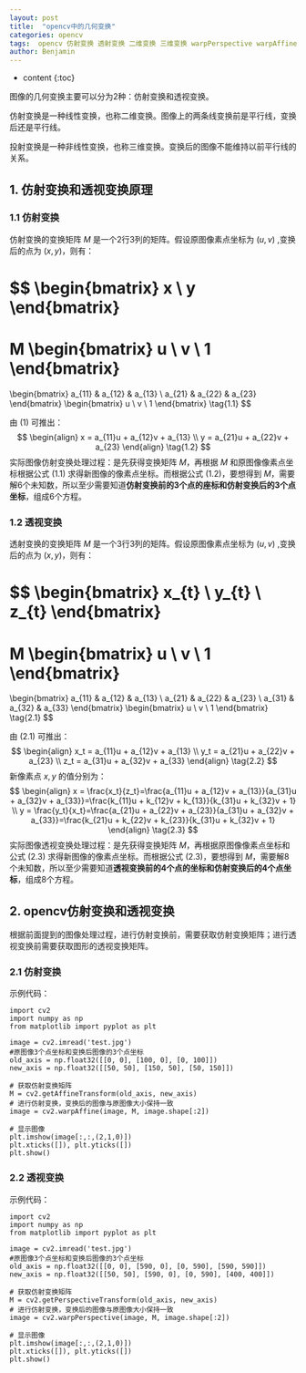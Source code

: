 ```yaml
---
layout: post
title:  "opencv中的几何变换"
categories: opencv
tags:  opencv 仿射变换 透射变换 二维变换 三维变换 warpPerspective warpAffine
author: Benjamin
---
```


* content
{:toc}

图像的几何变换主要可以分为2种：仿射变换和透视变换。

仿射变换是一种线性变换，也称二维变换。图像上的两条线变换前是平行线，变换后还是平行线。

投射变换是一种非线性变换，也称三维变换。变换后的图像不能维持以前平行线的关系。





## 1. 仿射变换和透视变换原理

### 1.1 仿射变换

仿射变换的变换矩阵 $M$ 是一个2行3列的矩阵。假设原图像素点坐标为 $(u, v)$ ,变换后的点为 $(x, y)$，则有：

$$
  \begin{bmatrix}
    x \\
    y
  \end{bmatrix}
  =
  M
  \begin{bmatrix}
    u \\
    v \\
    1
  \end{bmatrix}
  =
  \begin{bmatrix}
    a_{11} & a_{12} & a_{13} \\
    a_{21} & a_{22} & a_{23}
  \end{bmatrix}
  \begin{bmatrix}
    u \\
    v \\
    1
  \end{bmatrix} \tag{1.1}
$$

由 $(1)$ 可推出：
$$
\begin{align}
x  = a_{11}u + a_{12}v + a_{13} \\
y  = a_{21}u + a_{22}v + a_{23}
\end{align}
\tag{1.2}
$$
实际图像仿射变换处理过程：是先获得变换矩阵 $M$，再根据 $M$ 和原图像像素点坐标根据公式 $(1.1)$ 求得新图像的像素点坐标。而根据公式 $(1.2)$，要想得到 $M$，需要解6个未知数，所以至少需要知道**仿射变换前的3个点的座标和仿射变换后的3个点坐标**，组成6个方程。

### 1.2 透视变换

透射变换的变换矩阵 $M$ 是一个3行3列的矩阵。假设原图像素点坐标为 $(u, v)$ ,变换后的点为 $(x, y)$，则有：

$$
  \begin{bmatrix}
    x_{t} \\
    y_{t} \\
    z_{t}
  \end{bmatrix}
  =
  M
  \begin{bmatrix}
    u \\
    v \\
    1
  \end{bmatrix}
  =
  \begin{bmatrix}
    a_{11} & a_{12} & a_{13} \\
    a_{21} & a_{22} & a_{23} \\
    a_{31} & a_{32} & a_{33}
  \end{bmatrix}
  \begin{bmatrix}
    u \\
    v \\
    1
  \end{bmatrix} \tag{2.1}
$$

由 $(2.1)$ 可推出：
$$
\begin{align}
x_t = a_{11}u + a_{12}v + a_{13} \\
y_t = a_{21}u + a_{22}v + a_{23} \\
z_t = a_{31}u + a_{32}v + a_{33}
\end{align}
\tag{2.2}
$$
新像素点 $x, y$ 的值分别为：
$$
\begin{align}
x = \frac{x_t}{z_t}=\frac{a_{11}u + a_{12}v + a_{13}}{a_{31}u + a_{32}v + a_{33}}=\frac{k_{11}u + k_{12}v + k_{13}}{k_{31}u + k_{32}v + 1} \\
y = \frac{y_t}{x_t}=\frac{a_{21}u + a_{22}v + a_{23}}{a_{31}u + a_{32}v + a_{33}}=\frac{k_{21}u + k_{22}v + k_{23}}{k_{31}u + k_{32}v + 1}
\end{align}
\tag{2.3}
$$
实际图像透视变换处理过程：是先获得变换矩阵 $M$，再根据原图像像素点坐标和公式 $(2.3)$ 求得新图像的像素点坐标。而根据公式 $(2.3)$，要想得到 $M$，需要解8个未知数，所以至少需要知道**透视变换前的4个点的坐标和仿射变换后的4个点坐标**，组成8个方程。

## 2. opencv仿射变换和透视变换

根据前面提到的图像处理过程，进行仿射变换前，需要获取仿射变换矩阵；进行透视变换前需要获取图形的透视变换矩阵。

### 2.1 仿射变换
示例代码：
```
import cv2
import numpy as np
from matplotlib import pyplot as plt

image = cv2.imread('test.jpg')
#原图像3个点坐标和变换后图像的3个点坐标
old_axis = np.float32([[0, 0], [100, 0], [0, 100]])
new_axis = np.float32([[50, 50], [150, 50], [50, 150]])

# 获取仿射变换矩阵
M = cv2.getAffineTransform(old_axis, new_axis)
# 进行仿射变换，变换后的图像与原图像大小保持一致
image = cv2.warpAffine(image, M, image.shape[:2])

# 显示图像
plt.imshow(image[:,:,(2,1,0)])
plt.xticks([]), plt.yticks([])
plt.show()
```

### 2.2 透视变换
示例代码：
```
import cv2
import numpy as np
from matplotlib import pyplot as plt

image = cv2.imread('test.jpg')
#原图像3个点坐标和变换后图像的3个点坐标
old_axis = np.float32([[0, 0], [590, 0], [0, 590], [590, 590]])
new_axis = np.float32([[50, 50], [590, 0], [0, 590], [400, 400]])

# 获取仿射变换矩阵
M = cv2.getPerspectiveTransform(old_axis, new_axis)
# 进行仿射变换，变换后的图像与原图像大小保持一致
image = cv2.warpPerspective(image, M, image.shape[:2])

# 显示图像
plt.imshow(image[:,:,(2,1,0)])
plt.xticks([]), plt.yticks([])
plt.show()
```
